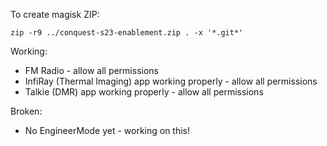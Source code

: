 To create magisk ZIP:

`zip -r9 ../conquest-s23-enablement.zip . -x '*.git*'`

Working:
- FM Radio - allow all permissions
- InfiRay (Thermal Imaging) app working properly - allow all permissions
- Talkie (DMR) app working properly - allow all permissions

Broken:
- No EngineerMode yet - working on this!
